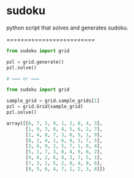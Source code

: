 # sudoku

python script that solves and generates sudoku.

=========================

```py
from sudoku import grid

pzl = grid.generate()
pzl.solve()

# === or ===

from sudoku import grid

sample_grid = grid.sample_grids[1]
pzl = grid.Grid(sample_grid)
pzl.solve()

array([[6, 7, 5, 9, 1, 2, 8, 4, 3],
       [1, 9, 3, 8, 4, 5, 6, 2, 7],
       [2, 4, 8, 7, 3, 6, 5, 1, 9],
       [8, 2, 4, 1, 6, 9, 3, 7, 5],
       [3, 6, 9, 2, 5, 7, 1, 8, 4],
       [5, 1, 7, 3, 8, 4, 9, 6, 2],
       [4, 8, 2, 6, 9, 3, 7, 5, 1],
       [7, 3, 1, 5, 2, 8, 4, 9, 6],
       [9, 5, 6, 4, 7, 1, 2, 3, 8]])

```

